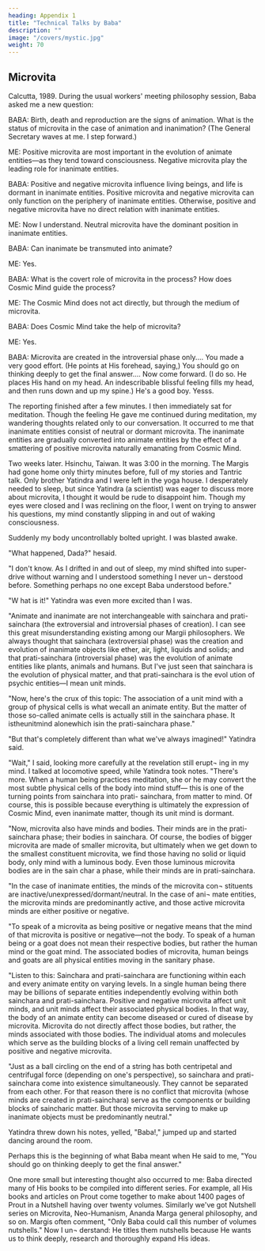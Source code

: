 ```yaml
---
heading: Appendix 1
title: "Technical Talks by Baba"
description: ""
image: "/covers/mystic.jpg"
weight: 70
---
```




## Microvita 

Calcutta, 1989.  During the usual workers' meeting philosophy session, Baba asked me a new question: 

BABA: Birth, death and reproduction are the signs of animation.  What is the status of microvita in the case of animation and inanimation? (The General Secretary waves at me. I step forward.) 

ME: Positive microvita are most important in the evolution of animate entities—as they tend toward consciousness. Negative microvita  play the leading role for inanimate entities. 

BABA: Positive and negative microvita influence living beings, and  life is dormant in inanimate entities. Positive microvita and negative  microvita can only function on the periphery of inanimate entities. Otherwise, positive and negative microvita have no direct relation with inanimate entities. 

ME: Now I understand. Neutral microvita have the dominant position in inanimate entities. 

BABA: Can inanimate be transmuted into animate? 

ME: Yes. 

BABA: What is the covert role of microvita in the process? How does  Cosmic Mind guide the process? 

ME: The Cosmic Mind does not act directly, but through the medium of microvita. 

BABA: Does Cosmic Mind take the help of microvita? 

ME: Yes. 

BABA: Microvita are created in the introversial phase only.... You made a very good effort. (He points at His forehead, saying,) You should go on thinking deeply to get the final answer.... Now come forward. (I do so. He places His hand on my head. An indescribable blissful feeling fills  my head, and then runs down and up my spine.) He's a good boy. Yesss.

The reporting finished after a few minutes. I then immediately sat for meditation. Though the feeling He gave me continued during meditation, my wandering thoughts related only to our conversation. It occurred to me that inanimate entities consist of neutral or dormant microvita. The inanimate entities are gradually converted into animate entities by the effect of a smattering of positive microvita naturally emanating from Cosmic Mind. 

Two weeks later. Hsinchu, Taiwan. It was 3:00 in the morning. The Margis had gone home only thirty minutes before, full of my stories and 
Tantric talk. Only brother Yatindra and I were left in the yoga house. I desperately needed to sleep, but since Yatindra (a scientist) was eager to 
discuss more about microvita, I thought it would be rude to disappoint him. Though my eyes were closed and I was reclining on the floor, I 
went on trying to answer his questions, my mind constantly slipping in and out of waking consciousness. 

Suddenly my body uncontrollably bolted upright. I was blasted awake. 

"What happened, Dada?" hesaid. 

"I don't know. As I drifted in and out of sleep, my mind shifted into  super-drive without warning and I understood something I never un¬ 
derstood before. Something perhaps no one except Baba understood before." 

"W hat is it!" Yatindra was even more excited than I was. 

"Animate and inanimate are not interchangeable with sainchara and prati-sainchara (the extroversial and introversial phases of 
creation). I can see this great misunderstanding existing among our Margii philosophers. We always thought that sainchara (extroversial 
phase) was the creation and evolution of inanimate objects like ether, air, light, liquids and solids; and that prati-sainchara (introversial 
phase) was the evolution of animate entities like plants, animals and humans. But I've just seen that sainchara is the evolution of physical 
matter, and that prati-sainchara is the evol ution of psychic entities—I mean unit minds. 

"Now, here's the crux of this topic: The association of a unit mind with a group of physical cells is what wecall an animate entity. But the 
matter of those so-called animate cells is actually still in the sainchara phase. It istheunitmind alonewhich isin the prati-sainchara phase." 

"But that's completely different than what we've always imagined!" Yatindra said. 

"Wait," I said, looking more carefully at the revelation still erupt¬ 
ing in my mind. I talked at locomotive speed, while Yatindra took 
notes. "There's more. When a human being practices meditation, she 
or he may convert the most subtle physical cells of the body into mind 
stuff— this is one of the turning points from sainchara into prati- 
sainchara, from matter to mind. Of course, this is possible because 
everything is ultimately the expression of Cosmic Mind, even 
inanimate matter, though its unit mind is dormant. 

"Now, microvita also have minds and bodies. Their minds are in 
the prati-sainchara phase; their bodies in sainchara. Of course, the 
bodies of bigger microvita are made of smaller microvita, but 
ultimately when we get down to the smallest constituent microvita, we 
find those having no solid or liquid body, only mind with a luminous 
body. Even those luminous microvita bodies are in the sain char a phase, while their 
minds are in prati-sainchara. 

"In the case of inanimate entities, the minds of the microvita con¬ 
stituents are inactive/unexpressed/dormant/neutral. In the case of ani¬ 
mate entities, the microvita minds are predominantly active, and those 
active microvita minds are either positive or negative. 

"To speak of a microvita as being positive or negative means that the 
mind of that microvita is positive or negative—not the body. To speak of 
a human being or a goat does not mean their respective bodies, but 
rather the human mind or the goat mind. The associated bodies of 
microvita, human beings and goats are all physical entities moving in the 
sanitary phase. 

"Listen to this: Sainchara and prati-sainchara are functioning 
within each and every animate entity on varying levels. In a single 
human being there may be billions of separate entities independently 
evolving within both sainchara and prati-sainchara. Positive and 
negative microvita affect unit minds, and unit minds affect their 
associated physical bodies. In that way, the body of an animate entity 
can become diseased or cured of disease by microvita. Microvita do not 
directly affect those bodies, but rather, the minds associated with those 
bodies. The individual atoms and molecules which serve as the building 
blocks of a living cell remain unaffected by positive and negative 
microvita. 

"Just as a ball circling on the end of a string has both centripetal and 
centrifugal force (depending on one's perspective), so sainchara and 
prati-sainchara come into existence simultaneously. They cannot be 
separated from each other. For that reason there is no conflict that 
microvita (whose minds are created in prati-sainchara) serve as the 
components or building blocks of saincharic matter. But those microvita 
serving to make up inanimate objects must be predominantly neutral." 

Yatindra threw down his notes, yelled, "Baba!," jumped up and 
started dancing around the room. 

Perhaps this is the beginning of what Baba meant when He said to 
me, "You should go on thinking deeply to get the final answer." 

One more small but interesting thought also occurred to me: Baba 
directed many of His books to be compiled into different series. For 
example, all His books and articles on Prout come together to make  about 1400 pages of Prout in a Nutshell having over twenty volumes. 
Similarly we've got Nutshell series on Microvita, Neo-Humanism, 
Ananda Marga general philosophy, and so on. Margis often comment, 
"Only Baba could call this number of volumes nutshells." Now I un¬ 
derstand: He titles them nutshells because He wants us to think deeply, 
research and thoroughly expand His ideas. 



